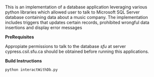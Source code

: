 This is an implementation of a database application leveraging various python libraries which allowed user to talk to Microsoft SQL Server database containing data about a music company.
The implementation includes triggers that updates certain records, prohibited wrongful data insertions and display error messages

**PreRequisites** <p>
Appropiate permissions to talk to the database *sfu* at server cypress.csil.sfu.ca should be obtained before running this applications. 

**Build Instructions** <p>
`python interactWithDb.py`
